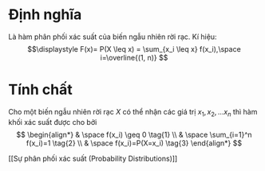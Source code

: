 # Định nghĩa
Là hàm phân phối xác suất của biến ngẫu nhiên rời rạc. 
Kí hiệu:
$$\displaystyle 
F(x)= P(X \leq x) 
= \sum_{x_i \leq x} f(x_i),\space i=\overline{(1, n)}
$$
# Tính chất
Cho một biến ngẫu nhiên rời rạc $X$ có thể nhận các giá trị $x_1, x_2,... x_n$ thì hàm khối xác suất được cho bởi
$$
\begin{align*}
& \space f(x_i) \geq 0 \tag{1} \\
& \space \sum_{i=1}^n f(x_i)=1 \tag{2} \\
& \space f(x_i)=P(X=x_i) \tag{3}
\end{align*}
$$

[[Sự phân phối xác suất (Probability Distributions)]]